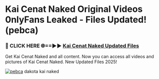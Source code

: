 # Kai Cenat Naked Original Videos 0nlyFans Leaked - Files Updated! (pebca)

<h3>🔴 CLICK HERE 🌐==►► <a href="https://tinyurl.com/up5wt9bj" rel="nofollow">Kai Cenat Naked Updated Files</a></h3>

Get Kai Cenat Naked and all content. Now you can access all videos and pictures of Kai Cenat Naked. New Updated Files 2025!

[![pebca](https://i.imgur.com/ABiUzMV.gif)](https://tinyurl.com/up5wt9bj)
dakota kai naked